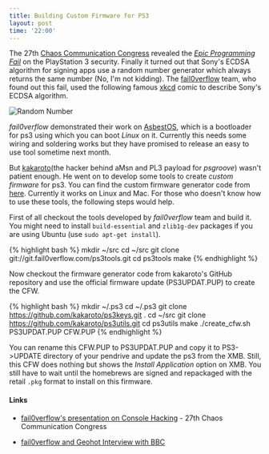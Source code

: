 ```yaml
---
title: Building Custom Firmware for PS3
layout: post
time: '22:00'
---
```


The 27th [Chaos Communication Congress](http://events.ccc.de/congress/2010/wiki/Welcome) revealed the [*Epic Programming Fail*](http://www.engadget.com/2010/12/29/hackers-obtain-ps3-private-cryptography-key-due-to-epic-programm/) on the PlayStation 3 security. Finally it turned  out that Sony's ECDSA algorithm for signing apps use a random number generator which always returns the same number (No, I'm not kidding). The [fail0verflow](http://fail0verflow.com) team, who found out this fail, used the following famous [xkcd](http://xkcd.com) comic to describe Sony's ECDSA algorithm.

![Random Number](http://imgs.xkcd.com/comics/random_number.png)

*fail0verflow* demonstrated their work on [AsbestOS](http://marcansoft.com/blog/2010/10/asbestos-running-linux-as-gameos/), which is a bootloader for ps3 using which you can boot *Linux* on it. Currently this needs some wiring and soldering works but they have promised to release an easy to use tool sometime next month.

But [kakaroto](https://github.com/kakaroto)(the hacker behind aMsn and PL3 payload for *psgroove*) wasn't patient enough. He went on to develop some tools to create *custom firmware* for ps3. You can find the custom firmware generator code from [here](https://github.com/kakaroto/ps3utils). Currently it works on Linux and Mac. For those who doesn't know how to use these tools, the following steps would help.

First of all checkout the tools developed by *fail0verflow* team and build it. You might need to install `build-essential` and `zlib1g-dev` packages if you are using Ubuntu (use `sudo apt-get install`).

{% highlight bash %}
mkdir ~/src
cd ~/src
git clone git://git.fail0verflow.com/ps3tools.git
cd ps3tools
make
{% endhighlight %}

Now checkout the firmware generator code from kakaroto's GitHub repository and use the official firmware update (PS3UPDAT.PUP) to create the CFW.

{% highlight bash %}
mkdir ~/.ps3
cd ~/.ps3
git clone https://github.com/kakaroto/ps3keys.git .
cd ~/src
git clone https://github.com/kakaroto/ps3utils.git
cd ps3utils
make
./create_cfw.sh PS3UPDAT.PUP CFW.PUP
{% endhighlight %}

You can rename this CFW.PUP to PS3UPDAT.PUP and copy it to PS3->UPDATE directory of your pendrive and update the ps3 from the XMB. Still, this CFW does nothing but shows the *Install Application* option on XMB. You still have to wait until the homebrews are signed and repackaged with the retail `.pkg` format to install on this firmware.

#### Links ####

* [fail0verflow's presentation on Console Hacking](http://events.ccc.de/congress/2010/Fahrplan/attachments/1780_27c3_console_hacking_2010.pdf) - 27th Chaos Communication Congress

* [fail0verflow and Geohot Interview with BBC](http://www.bbc.co.uk/news/technology-12116051)
